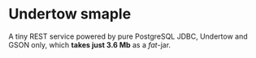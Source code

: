# Undertow smaple

A tiny REST service powered by pure PostgreSQL JDBC, Undertow and GSON only, which **takes just 3.6 Mb** as a *fat*-jar.
